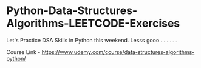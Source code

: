 # Python-Data-Structures-Algorithms-LEETCODE-Exercises


Let's Practice DSA Skills in Python this weekend. Lesss gooo............




Course Link - https://www.udemy.com/course/data-structures-algorithms-python/